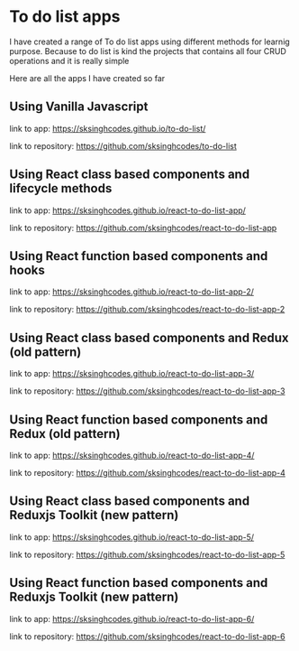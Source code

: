 # To do list apps

I have created a range of To do list apps using different methods for learnig purpose. Because to do list is kind the projects that contains all four CRUD operations and it is really simple

Here are all the apps I have created so far


## Using Vanilla Javascript
link to app:
https://sksinghcodes.github.io/to-do-list/

link to repository: https://github.com/sksinghcodes/to-do-list


## Using React class based components and lifecycle methods
link to app: https://sksinghcodes.github.io/react-to-do-list-app/

link to repository: https://github.com/sksinghcodes/react-to-do-list-app

## Using React function based components and hooks
link to app: https://sksinghcodes.github.io/react-to-do-list-app-2/

link to repository: https://github.com/sksinghcodes/react-to-do-list-app-2

## Using React class based components and Redux (old pattern)
link to app: https://sksinghcodes.github.io/react-to-do-list-app-3/

link to repository: https://github.com/sksinghcodes/react-to-do-list-app-3

## Using React function based components and Redux (old pattern)
link to app: https://sksinghcodes.github.io/react-to-do-list-app-4/

link to repository: https://github.com/sksinghcodes/react-to-do-list-app-4

## Using React class based components and Reduxjs Toolkit (new pattern)
link to app: https://sksinghcodes.github.io/react-to-do-list-app-5/

link to repository: https://github.com/sksinghcodes/react-to-do-list-app-5

## Using React function based components and Reduxjs Toolkit (new pattern)
link to app: https://sksinghcodes.github.io/react-to-do-list-app-6/

link to repository: https://github.com/sksinghcodes/react-to-do-list-app-6
